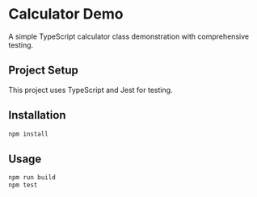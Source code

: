 # Calculator Demo

A simple TypeScript calculator class demonstration with comprehensive testing.

## Project Setup

This project uses TypeScript and Jest for testing.

## Installation

```bash
npm install
```

## Usage

```bash
npm run build
npm test
```
